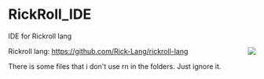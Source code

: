 # RickRoll_IDE
IDE for Rickroll lang

<img src="https://imgur.com/icr6IAs" align="right"/>

Rickroll lang: https://github.com/Rick-Lang/rickroll-lang


There is some files that i don't use rn in the folders. Just ignore it.
